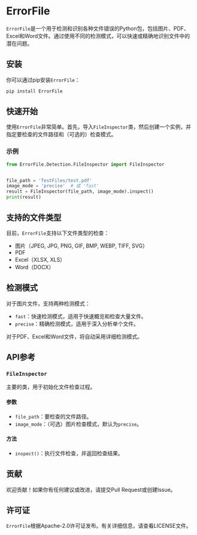 # ErrorFile

`ErrorFile`是一个用于检测和识别各种文件错误的Python包，包括图片、PDF、Excel和Word文件。通过使用不同的检测模式，可以快速或精确地识别文件中的潜在问题。

## 安装

你可以通过pip安装`ErrorFile`：

```bash
pip install ErrorFile
```

## 快速开始

使用`ErrorFile`非常简单。首先，导入`FileInspector`类，然后创建一个实例，并指定要检查的文件路径和（可选的）检查模式。

### 示例

```python
from ErrorFile.Detection.FileInspector import FileInspector


file_path = 'TestFiles/test.pdf'
image_mode = 'precise'  # 或 'fast'
result = FileInspector(file_path, image_mode).inspect()
print(result)
```

## 支持的文件类型

目前，`ErrorFile`支持以下文件类型的检查：

- 图片（JPEG, JPG, PNG, GIF, BMP, WEBP, TIFF, SVG）
- PDF
- Excel（XLSX, XLS）
- Word（DOCX）

## 检测模式

对于图片文件，支持两种检测模式：

- `fast`：快速检测模式，适用于快速概览和检查大量文件。
- `precise`：精确检测模式，适用于深入分析单个文件。

对于PDF、Excel和Word文件，将自动采用详细检测模式。

## API参考

### `FileInspector`

主要的类，用于初始化文件检查过程。

#### 参数

- `file_path`：要检查的文件路径。
- `image_mode`：（可选）图片检查模式，默认为`precise`。

#### 方法

- `inspect()`：执行文件检查，并返回检查结果。

## 贡献

欢迎贡献！如果你有任何建议或改进，请提交Pull Request或创建Issue。

## 许可证

`ErrorFile`根据Apache-2.0许可证发布。有关详细信息，请查看LICENSE文件。
